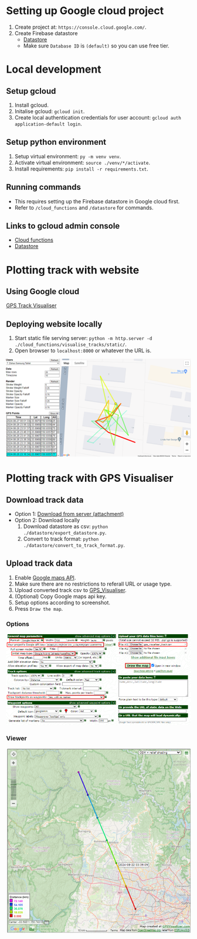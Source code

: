 # Setting up Google cloud project
1. Create project at: ```https://console.cloud.google.com/```.
2. Create Firebase datastore
    - [Datastore](https://console.cloud.google.com/datastore/databases)
    - Make sure ```Database ID``` is ```(default)``` so you can use free tier.

# Local development
## Setup gcloud
1. Install gcloud.
2. Initalise gcloud: ```gcloud init```.
3. Create local authentication credentials for user account: ```gcloud auth application-default login```.

## Setup python environment
1. Setup virtual environment: ```py -m venv venv```.
2. Activate virtual environment: ```source ./venv/*/activate```.
3. Install requirements: ```pip install -r requirements.txt```.

## Running commands
- This requires setting up the Firebase datastore in Google cloud first.
- Refer to ```/cloud_functions``` and ```/datastore``` for commands.

## Links to gcloud admin console
- [Cloud functions](https://console.cloud.google.com/functions/list)
- [Datastore](https://console.cloud.google.com/datastore/databases/-default-/)

# Plotting track with website
## Using Google cloud
[GPS Track Visualiser](https://australia-southeast1-gps-tracking-433211.cloudfunctions.net/visualise-tracks/)

## Deploying website locally
1. Start static file serving server: ```python -m http.server -d ./cloud_functions/visualise_tracks/static/```.
2. Open browser to ```localhost:8000``` or whatever the URL is.

![Local visualiser](./docs/local_visualiser.png)

# Plotting track with GPS Visualiser
## Download track data
- Option 1: [Download from server (attachment)](https://australia-southeast1-gps-tracking-433211.cloudfunctions.net/get-track?download=gps_visualiser_track.csv&max_rows=128&user_id=0)
- Option 2: Download locally
    1. Download datastore as csv: ```python ./datastore/export_datastore.py```.
    2. Convert to track format: ```python ./datastore/convert_to_track_format.py```.

## Upload track data
1. Enable [Google maps API](https://console.cloud.google.com/marketplace/product/google/maps-backend.googleapis.com).
2. Make sure there are no restrictions to referall URL or usage type.
4. Upload converted track csv to [GPS_Visualiser](https://www.gpsvisualizer.com/map_input?form=html&format=google).
5. (Optional) Copy Google maps api key.
6. Setup options according to screenshot.
7. Press ```Draw the map```.

### Options
![Visualiser options](./docs/gps_visualiser_options.png)

### Viewer
![Visualiser viewer](./docs/gps_visualiser_viewer.png)
